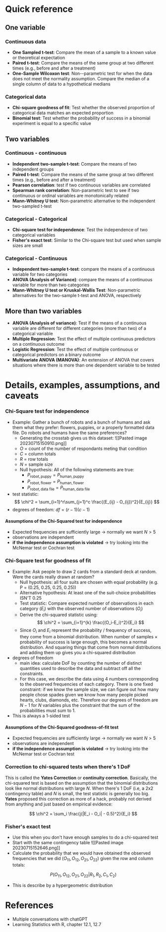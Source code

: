 

# Quick reference

## One variable

### Continuous data

- **One Sampled t-test**: Compare the mean of a sample to a known value or theoretical expectation
- **Paired t-test**: Compare the means of the same group at two different times (e.g., before and after a treatment)
- **One-Sample Wilcoxon test**: Non--parametric test for when the data does not meet the normality assumption. Compare the median of a single column of data to a hypothetical medians

### Categorical data

- **Chi-square goodness of fit**: Test whether the observed proportion of categorical data matches an expected proportion
- **Binomial test**: Test whether the probability of success in a binomial experiment is equal to a specific value

## Two variables

### Continuous - continuous

- **Independent two-sample t-test**: Compare the means of two independent groups
- **Paired t-test**: Compare the means of the same group at two different times (e.g., before and after a treatment)
- **Pearson correlation**: test if two continuous variables are correlated
- **Spearman rank correlation**: Non-parametric test to see if two continuous or ordinal variables are monotonically related
- **Mann-Whitney U test**: Non-parametric alternative to the independent two-sampled t-test

### Categorical - Categorical 

- **Chi-square test for independence**: Test the independence of two categorical variables
- **Fisher's exact test**: Similar to the Chi-square test but used when sample sizes are small

### Categorical - Continuous

- **Independent two-sample t-test**: compare the means of a continuous variable for two categories
- **ANOVA (Analysis of Variance)**: compare the means of a continuous variable for more than two categories
- **Mann-Whitney U test or Kruskal-Wallis Test**: Non-parametric alternatives for the two-sample t-test and ANOVA, respectively

## More than two variables

- **ANOVA (Analysis of variance)**: Test if the means of a continuous variable are different for different categories (more than two) of a categorical variable
- **Multiple Regression**: Test the effect of multiple continuous predictors on a continuous outcome
- **Logistic Regression**: Test the effect of multiple continuous or categorical predictors on a binary outcome
- **Multivariate ANOVA (MANOVA)**: An extension of ANOVA that covers situations where there is more than one dependent variable to be tested


# Details, examples, assumptions, and caveats

### Chi-Square test for independence

- Example: Gather a bunch of robots and a bunch of humans and ask them what they prefer: flowers, puppies, or a properly formatted data file. Do robots and humans have the same preferences?
	- Generating the crosstab gives us this dataset:
	![[Pasted image 20230715150910.png]]
	- $O$ = count of the number of respondants meting that condition
	- $C$ = column totals 
	- $R$ = row totals
	- $N$ = sample size
	- Null hypothesis: All of the following statements are true:
		- $P_{\text{robot}, \text{puppy}} = P_{\text{human}, \text{puppy}}$
		-  $P_{\text{robot}, \text{flower}} = P_{\text{human}, \text{flower}}$
		-  $P_{\text{robot}, \text{data file}} = P_{\text{human}, \text{data file}}$
- test statistic:
$$
\chi^2 = \sum_{i=1}^r\sum_{j=1}^c \frac{(E_{ij} - O_{ij})^2}{E_{ij}}
$$
- degrees of freedom: $df = (r-1)(c-1)$

#### Assumptions of the Chi-Squared test for independence
- Expected frequencies are sufficiently large -> normally we want $N > 5$
- observations are independent
- **if the independence assumption is violated** -> try looking into the McNemar test or Cochran test


### Chi-Square test for goodness of fit

- Example: Ask people to draw 2 cards from a standard deck at random. Were the cards really drawn at random?
	- Null hypothesis: all four suits are chosen with equal probability (e.g. P = (0.25, 0.25, 0.25, 0.25))
	- Alternative hypothesis: At least one of the suit-choice probabilities ISN'T 0.25
	- Test statistic: Compare expected number of observations in each category ($E_i$) with the observed number of observations ($O_i$)
	- Derive the chi-squared statistic using:
	$$
\chi^2 = \sum_{i=1}^{k} \frac{(O_i-E_i)^2}{E_i}
$$
	- Since $O_i$ and $E_i$ represent the probability / frequency of success, they come from a binomial distribution. When $\text{number of samples} \times \text{probability of success}$ is large enough, this becomes a normal distribution. And squaring things that come from normal distributions and adding them up gives you a chi-squared distribution
- degrees of freedom
	- main idea: calculate DoF by counting the number of distinct quantities used to describe the data and subtract off all the constraints.
	- For this case, we describe the data using 4 numbers corresponding to the observed frequencies of each category. There is one fixed constraint: if we know the sample size, we can figure out how many people chose spades given we know how many people picked hearts, clubs, diamonds, etc. Therefore our degrees of freedom are $N-1$ for $N$ variables plus the constraint that the sum of the probabilities must sum to 1.
- This is always a 1-sided test

#### Assumptions of the Chi-Squared goodness-of-fit test
- Expected frequencies are sufficiently large -> normally we want $N > 5$
- observations are independent
- **if the independence assumption is violated** -> try looking into the McNemar test or Cochran test


### Correction to chi-squared tests when there's 1 DoF

This is called the **Yates Correction** or **continuity correction**. Basically, the chi-squared test is based on the assumption that the binomial distributions look like normal distributions with large $N$. When there's 1 DoF (i.e, a 2x2 contingency table) and $N$ is small, the test statistic is generally too big. **Yates** proposed this correction as more of a hack, probably not derived from anything and just based on empirical evidence:

$$
\chi^2 = \sum_i \frac{j(|E_i - O_i| - 0.5)^2}{E_i}
$$



### Fisher's exact test

- Use this when you don't have enough samples to do a chi-squared test
- Start with the same contingency table
![[Pasted image 20230715152646.png]]
- Calculate the probability that we would have obtained the observed frequencies that we did ($O_{11}, O_{12}, O_{21}, O_{22}$) given the row and column totals:

$$
P(O_{11}, O_{12}, O_{21}, O_{22} | R_1, R_2, C_1, C_2)
$$
- This is describe by a hypergeometric distribution
# References

- Multiple conversations with chatGPT 
- Learning Statistics with R, chapter 12.1, 12.7